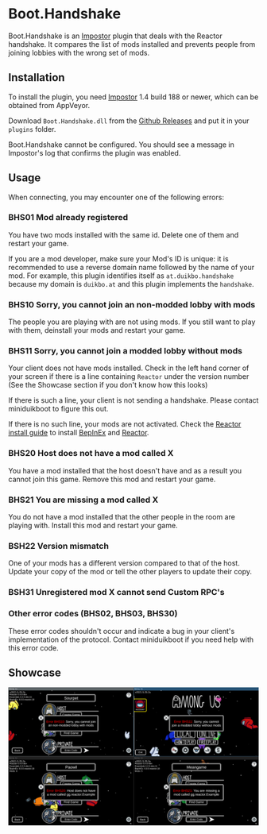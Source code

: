 # Boot.Handshake

Boot.Handshake is an [Impostor](https://github.com/Impostor/Impostor) plugin that deals with the Reactor handshake. It compares the list of mods installed and prevents people from joining lobbies with the wrong set of mods.

## Installation

To install the plugin, you need [Impostor](https://github.com/Impostor/Impostor) 1.4 build 188 or newer, which can be obtained from AppVeyor.

Download `Boot.Handshake.dll` from the [Github Releases](https://github.com/miniduikboot/Boot.Handshake/releases) and put it in your `plugins` folder.

Boot.Handshake cannot be configured. You should see a message in Impostor's log that confirms the plugin was enabled.

## Usage

When connecting, you may encounter one of the following errors:

### BHS01 Mod already registered

You have two mods installed with the same id. Delete one of them and restart your game.

If you are a mod developer, make sure your Mod's ID is unique: it is recommended to use a reverse domain name followed by the name of your mod. For example, this plugin identifies itself as `at.duikbo.handshake` because my domain is `duikbo.at` and this plugin implements the `handshake`.

### BHS10 Sorry, you cannot join an non-modded lobby with mods

The people you are playing with are not using mods. If you still want to play with them, deinstall your mods and restart your game.

### BHS11 Sorry, you cannot join a modded lobby without mods

Your client does not have mods installed. Check in the left hand corner of your screen if there is a line containing `Reactor` under the version number (See the Showcase section if you don't know how this looks)

If there is such a line, your client is not sending a handshake. Please contact miniduikboot to figure this out.

If there is no such line, your mods are not activated. Check the [Reactor install guide](https://docs.reactor.gg) to install [BepInEx](https://docs.reactor.gg/docs/basic/install_bepinex) and [Reactor](https://docs.reactor.gg/docs/basic/install_reactor).

### BHS20 Host does not have a mod called X

You have a mod installed that the host doesn't have and as a result you cannot join this game. Remove this mod and restart your game.

### BHS21 You are missing a mod called X

You do not have a mod installed that the other people in the room are playing with. Install this mod and restart your game.

### BSH22 Version mismatch

One of your mods has a different version compared to that of the host. Update your copy of the mod or tell the other players to update their copy.

### BSH31 Unregistered mod X cannot send Custom RPC's

### Other error codes (BHS02, BHS03, BHS30)

These error codes shouldn't occur and indicate a bug in your client's implementation of the protocol. Contact miniduikboot if you need help with this error code.

## Showcase

![](resources/errors.png)
